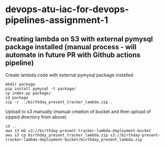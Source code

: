# devops-atu-iac-for-devops-pipelines-assignment-1

## Creating lambda on S3 with external pymysql package installed (manual process - will automate in future PR with Github actions pipeline)

Create lambda code with external pymysql package installed

```
mkdir package
pip install pymysql -t package/
cp index.py package/
cd package
zip -r ../birthday_present_tracker_lambda.zip .
```

Upload to s3 manually (manual creation of bucket and then upload of zipped directory from above)

```
cd ..
aws s3 mb s3://birthday-present-tracker-lambda-deployment-bucket
aws s3 cp birthday_present_tracker_lambda.zip s3://birthday-present-tracker-lambda-deployment-bucket/birthday_present_lambda.zip
```
